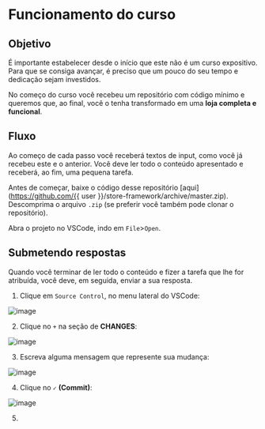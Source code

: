 # Funcionamento do curso

## Objetivo

É importante estabelecer desde o início que este não é um curso expositivo. Para que se consiga avançar, é preciso que um pouco do seu tempo e dedicação sejam investidos. 

No começo do curso você recebeu um repositório com código mínimo e queremos que, ao final, você o tenha transformado em uma **loja completa e funcional**. 

## Fluxo

Ao começo de cada passo você receberá textos de input, como você já recebeu este e o anterior. Você deve ler todo o conteúdo apresentado e receberá, ao fim, uma pequena tarefa.

Antes de começar, baixe o código desse repositório [aqui](https://github.com/{{ user }}/store-framework/archive/master.zip). Descomprima o arquivo `.zip` (se preferir você também pode clonar o repositório).

Abra o projeto no VSCode, indo em `File`>`Open`. 

## Submetendo respostas

Quando você terminar de ler todo o conteúdo e fizer a tarefa que lhe for atribuída, você deve, em seguida, enviar a sua resposta. 

1. Clique em `Source Control`, no menu lateral do VSCode: 

![image](https://user-images.githubusercontent.com/18701182/68774671-36fac600-060c-11ea-9b25-1d767261fbfa.png)

2. Clique no `+` na seção de **CHANGES**:

![image](https://user-images.githubusercontent.com/18701182/68774959-935de580-060c-11ea-9636-d8ba71508e31.png)

3. Escreva alguma mensagem que represente sua mudança:

![image](https://user-images.githubusercontent.com/18701182/68775357-1a12c280-060d-11ea-9710-aaf8faca0f36.png)

4. Clique no `✓` **(Commit)**:

![image](https://user-images.githubusercontent.com/18701182/68775612-8f7e9300-060d-11ea-8c0f-2c648fa54e7a.png)

5. 

